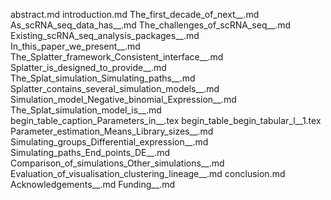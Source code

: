 abstract.md
introduction.md
The_first_decade_of_next__.md
As_scRNA_seq_data_has__.md
The_challenges_of_scRNA_seq__.md
Existing_scRNA_seq_analysis_packages__.md
In_this_paper_we_present__.md
The_Splatter_framework_Consistent_interface__.md
Splatter_is_designed_to_provide__.md
The_Splat_simulation_Simulating_paths__.md
Splatter_contains_several_simulation_models__.md
Simulation_model_Negative_binomial_Expression__.md
The_Splat_simulation_model_is__.md
begin_table_caption_Parameters_in__.tex
begin_table_begin_tabular_l__1.tex
Parameter_estimation_Means_Library_sizes__.md
Simulating_groups_Differential_expression__.md
Simulating_paths_End_points_DE__.md
Comparison_of_simulations_Other_simulations__.md
Evaluation_of_visualisation_clustering_lineage__.md
conclusion.md
Acknowledgements__.md
Funding__.md
